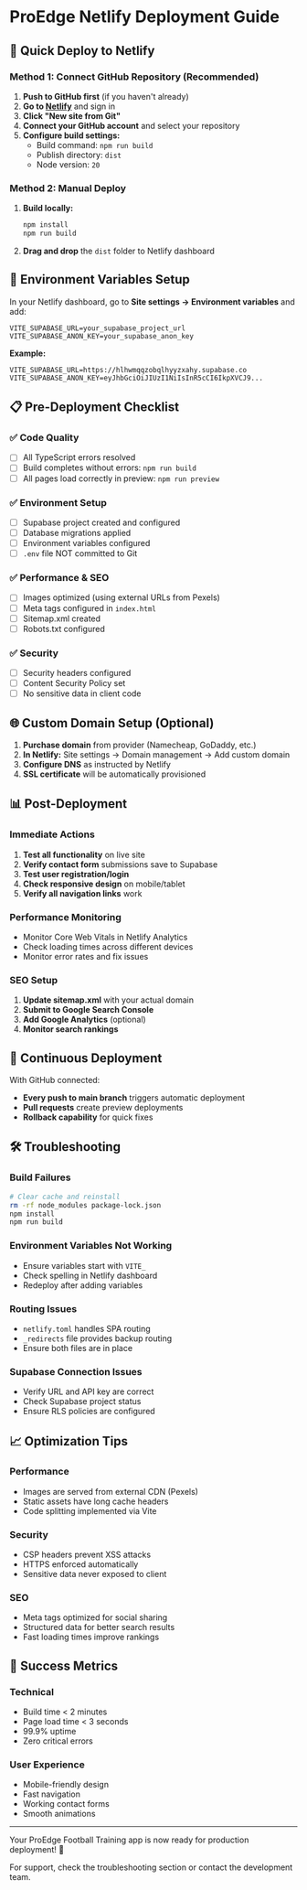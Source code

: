 # ProEdge Netlify Deployment Guide

## 🚀 Quick Deploy to Netlify

### Method 1: Connect GitHub Repository (Recommended)

1. **Push to GitHub first** (if you haven't already)
2. **Go to [Netlify](https://netlify.com)** and sign in
3. **Click "New site from Git"**
4. **Connect your GitHub account** and select your repository
5. **Configure build settings:**
   - Build command: `npm run build`
   - Publish directory: `dist`
   - Node version: `20`

### Method 2: Manual Deploy

1. **Build locally:**
   ```bash
   npm install
   npm run build
   ```

2. **Drag and drop** the `dist` folder to Netlify dashboard

## 🔧 Environment Variables Setup

In your Netlify dashboard, go to **Site settings → Environment variables** and add:

```
VITE_SUPABASE_URL=your_supabase_project_url
VITE_SUPABASE_ANON_KEY=your_supabase_anon_key
```

**Example:**
```
VITE_SUPABASE_URL=https://hlhwmqqzobqlhyyzxahy.supabase.co
VITE_SUPABASE_ANON_KEY=eyJhbGciOiJIUzI1NiIsInR5cCI6IkpXVCJ9...
```

## 📋 Pre-Deployment Checklist

### ✅ Code Quality
- [ ] All TypeScript errors resolved
- [ ] Build completes without errors: `npm run build`
- [ ] All pages load correctly in preview: `npm run preview`

### ✅ Environment Setup
- [ ] Supabase project created and configured
- [ ] Database migrations applied
- [ ] Environment variables configured
- [ ] `.env` file NOT committed to Git

### ✅ Performance & SEO
- [ ] Images optimized (using external URLs from Pexels)
- [ ] Meta tags configured in `index.html`
- [ ] Sitemap.xml created
- [ ] Robots.txt configured

### ✅ Security
- [ ] Security headers configured
- [ ] Content Security Policy set
- [ ] No sensitive data in client code

## 🌐 Custom Domain Setup (Optional)

1. **Purchase domain** from provider (Namecheap, GoDaddy, etc.)
2. **In Netlify:** Site settings → Domain management → Add custom domain
3. **Configure DNS** as instructed by Netlify
4. **SSL certificate** will be automatically provisioned

## 📊 Post-Deployment

### Immediate Actions
1. **Test all functionality** on live site
2. **Verify contact form** submissions save to Supabase
3. **Test user registration/login**
4. **Check responsive design** on mobile/tablet
5. **Verify all navigation links** work

### Performance Monitoring
- Monitor Core Web Vitals in Netlify Analytics
- Check loading times across different devices
- Monitor error rates and fix issues

### SEO Setup
1. **Update sitemap.xml** with your actual domain
2. **Submit to Google Search Console**
3. **Add Google Analytics** (optional)
4. **Monitor search rankings**

## 🔄 Continuous Deployment

With GitHub connected:
- **Every push to main branch** triggers automatic deployment
- **Pull requests** create preview deployments
- **Rollback capability** for quick fixes

## 🛠️ Troubleshooting

### Build Failures
```bash
# Clear cache and reinstall
rm -rf node_modules package-lock.json
npm install
npm run build
```

### Environment Variables Not Working
- Ensure variables start with `VITE_`
- Check spelling in Netlify dashboard
- Redeploy after adding variables

### Routing Issues
- `netlify.toml` handles SPA routing
- `_redirects` file provides backup routing
- Ensure both files are in place

### Supabase Connection Issues
- Verify URL and API key are correct
- Check Supabase project status
- Ensure RLS policies are configured

## 📈 Optimization Tips

### Performance
- Images are served from external CDN (Pexels)
- Static assets have long cache headers
- Code splitting implemented via Vite

### Security
- CSP headers prevent XSS attacks
- HTTPS enforced automatically
- Sensitive data never exposed to client

### SEO
- Meta tags optimized for social sharing
- Structured data for better search results
- Fast loading times improve rankings

## 🎯 Success Metrics

### Technical
- Build time < 2 minutes
- Page load time < 3 seconds
- 99.9% uptime
- Zero critical errors

### User Experience
- Mobile-friendly design
- Fast navigation
- Working contact forms
- Smooth animations

---

Your ProEdge Football Training app is now ready for production deployment! 🚀

For support, check the troubleshooting section or contact the development team.